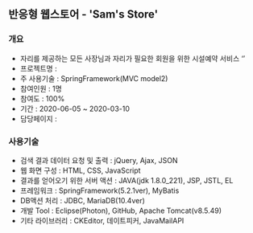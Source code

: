 ## 반응형 웹스토어 - 'Sam's Store'
### 개요   
* 자리를 제공하는 모든 사장님과 자리가 필요한 회원을 위한 시설예약 서비스 ‘’   
* 프로젝트명 :    
* 주 사용기술 : SpringFramework(MVC model2)   
* 참여인원 : 1명
* 참여도 : 100%   
* 기간 : 2020-06-05 ~ 2020-03-10   
* 담당페이지 :    
### 사용기술   
* 검색 결과 데이터 요청 및 출력 : jQuery, Ajax, JSON   
* 웹 화면 구성 : HTML, CSS, JavaScript   
* 결과를 얻어오기 위한 서버 액션 : JAVA(jdk 1.8.0_221), JSP, JSTL, EL   
* 프레임워크 : SpringFramework(5.2.1ver), MyBatis   
* DB액션 처리 : JDBC, MariaDB(10.4ver)   
* 개발 Tool : Eclipse(Photon), GitHub, Apache Tomcat(v8.5.49)   
* 기타 라이브러리 : CKEditor, 데이트피커, JavaMailAPI
